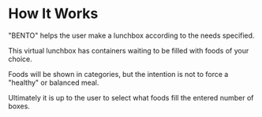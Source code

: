 # How It Works

"BENTO" helps the user make a lunchbox according to the needs specified.

This virtual lunchbox has containers waiting to be filled with foods of your choice.

Foods will be shown in categories, but the intention is not to force a "healthy" or balanced meal.

Ultimately it is up to the user to select what foods fill the entered number of boxes.

